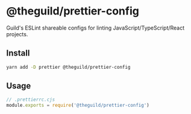# @theguild/prettier-config

Guild's ESLint shareable configs for linting JavaScript/TypeScript/React projects.

## Install

```sh
yarn add -D prettier @theguild/prettier-config
```

## Usage

```js
// .prettierrc.cjs
module.exports = require('@theguild/prettier-config')
```
